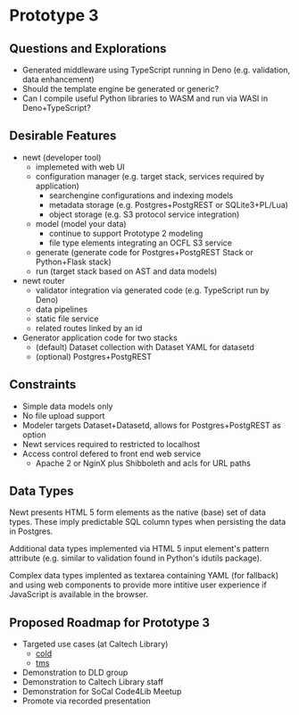 
# Prototype 3

## Questions and Explorations

- Generated middleware using TypeScript running in Deno (e.g. validation, data enhancement)
- Should the template engine be generated or generic?
- Can I compile useful Python libraries to WASM and run via WASI in Deno+TypeScript?

## Desirable Features

- newt (developer tool)
  - implemeted with web UI
  - configuration manager (e.g. target stack, services required by application)
    - searchengine configurations and indexing models
    - metadata storage (e.g. Postgres+PostgREST or SQLite3+PL/Lua)
    - object storage (e.g. S3 protocol service integration)
  - model (model your data)
    - continue to support Prototype 2 modeling
    - file type elements integrating an OCFL S3 service
  - generate (generate code for Postgres+PostgREST Stack or Python+Flask stack)
  - run (target stack based on AST and data models)
- newt router
  - validator integration via generated code (e.g. TypeScript run by Deno)
  - data pipelines
  - static file service
  - related routes linked by an id
- Generator application code for two stacks
  - (default) Dataset collection with Dataset YAML for datasetd
  - (optional) Postgres+PostgREST


## Constraints

- Simple data models only
- No file upload support
- Modeler targets Dataset+Datasetd, allows for Postgres+PostgREST as option
- Newt services required to restricted to localhost
- Access control defered to front end web service
  - Apache 2 or NginX plus Shibboleth and acls for URL paths

## Data Types

Newt presents HTML 5 form elements as the native (base) set of data types. These imply
predictable SQL column types when persisting the data in Postgres.

Additional data types implemented via HTML 5 input element's pattern attribute (e.g.
similar to validation found in Python's idutils package).

Complex data types implented as textarea containing YAML (for fallback) and using
web components to provide more intitive user experience if JavaScript is available
in the browser.


## Proposed Roadmap for Prototype 3

- Targeted use cases (at Caltech Library)
  - [cold](https://github.com/caltechlibrary/cold)
  - [tms](https://github.com/caltechlibrary/tms)
- Demonstration to DLD group
- Demonstration to Caltech Library staff
- Demonstration for SoCal Code4Lib Meetup
- Promote via recorded presentation
